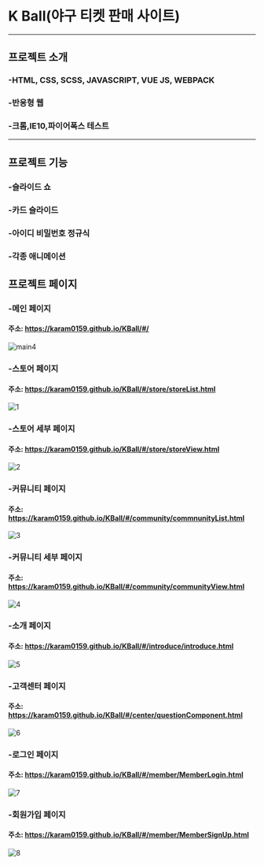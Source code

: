 # K Ball(야구 티켓 판매 사이트)

<hr/>

## 프로젝트 소개

### -HTML, CSS, SCSS, JAVASCRIPT, VUE JS, WEBPACK
### -반응형 웹
### -크롬,IE10,파이어폭스 테스트

<hr/>

## 프로젝트 기능

### -슬라이드 쇼
### -카드 슬라이드
### -아이디 비밀번호 정규식
### -각종 애니메이션

## 프로젝트 페이지

### -메인 페이지

#### 주소: https://karam0159.github.io/KBall/#/

![main4](https://user-images.githubusercontent.com/57895491/71556336-c2280200-2a7a-11ea-9c4a-06d5dab246ba.PNG)

### -스토어 페이지

#### 주소: https://karam0159.github.io/KBall/#/store/storeList.html

![1](https://user-images.githubusercontent.com/57895491/71556505-dcfb7600-2a7c-11ea-92ec-4c9ffb3e287f.PNG)

### -스토어 세부 페이지

#### 주소: https://karam0159.github.io/KBall/#/store/storeView.html

![2](https://user-images.githubusercontent.com/57895491/71556508-e7b60b00-2a7c-11ea-9a43-bdcaf94f60ce.PNG)

### -커뮤니티 페이지

#### 주소: https://karam0159.github.io/KBall/#/community/commnunityList.html

![3](https://user-images.githubusercontent.com/57895491/71556513-f00e4600-2a7c-11ea-8ae2-f18f486198c4.PNG)

### -커뮤니티 세부 페이지

#### 주소: https://karam0159.github.io/KBall/#/community/communityView.html

![4](https://user-images.githubusercontent.com/57895491/71556516-f6042700-2a7c-11ea-916b-5505a7c6e3d0.PNG)

### -소개 페이지

#### 주소: https://karam0159.github.io/KBall/#/introduce/introduce.html

![5](https://user-images.githubusercontent.com/57895491/71556520-fe5c6200-2a7c-11ea-830a-5931d1806883.PNG)

### -고객센터 페이지

#### 주소: https://karam0159.github.io/KBall/#/center/questionComponent.html

![6](https://user-images.githubusercontent.com/57895491/71556521-fe5c6200-2a7c-11ea-9129-5eea1b7d708a.PNG)

### -로그인 페이지

#### 주소: https://karam0159.github.io/KBall/#/member/MemberLogin.html

![7](https://user-images.githubusercontent.com/57895491/71556518-fe5c6200-2a7c-11ea-83ba-258cb4fa254a.PNG)

### -회원가입 페이지

#### 주소: https://karam0159.github.io/KBall/#/member/MemberSignUp.html

![8](https://user-images.githubusercontent.com/57895491/71556519-fe5c6200-2a7c-11ea-9502-cbde96880f1b.PNG)


